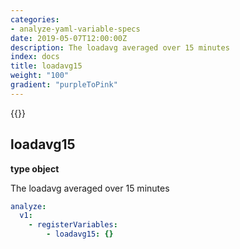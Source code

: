```yaml
---
categories:
- analyze-yaml-variable-specs
date: 2019-05-07T12:00:00Z
description: The loadavg averaged over 15 minutes
index: docs
title: loadavg15
weight: "100"
gradient: "purpleToPink"
---
```


{{<legacynotice>}}

## loadavg15

**type object**

The loadavg averaged over 15 minutes


```yaml
analyze:
  v1:
    - registerVariables:
        - loadavg15: {}
```
